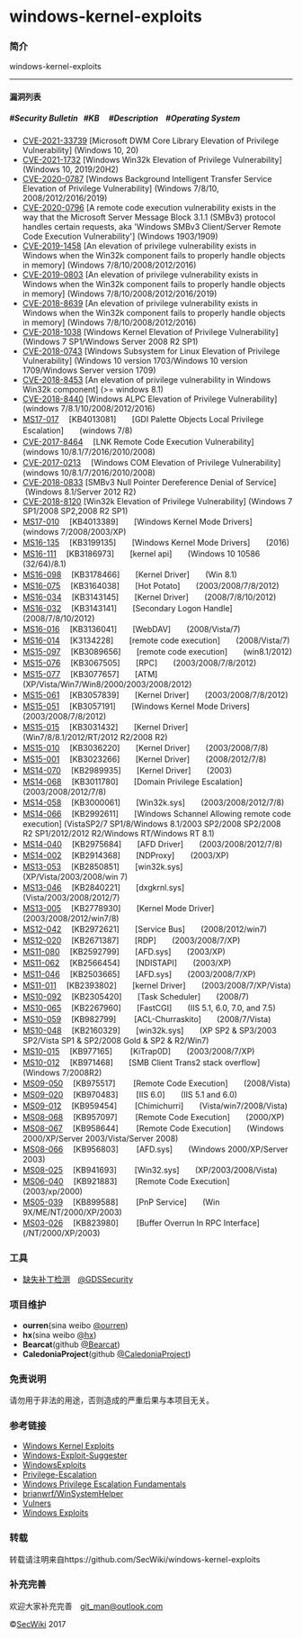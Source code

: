 # windows-kernel-exploits

### 简介

windows-kernel-exploits

***

#### 漏洞列表

##### #Security Bulletin&nbsp;&nbsp;&nbsp;#KB &nbsp;&nbsp;&nbsp;&nbsp;#Description&nbsp;&nbsp;&nbsp;&nbsp;#Operating System  

- [CVE-2021-33739](https://github.com/mavillon1/CVE-2021-33739-POC) [Microsoft DWM Core Library Elevation of Privilege Vulnerability] (Windows 10, 20)
- [CVE-2021-1732](https://github.com/KaLendsi/CVE-2021-1732-Exploit) [Windows Win32k Elevation of Privilege Vulnerability] (Windows 10, 2019/20H2)
- [CVE-2020-0787](https://github.com/cbwang505/CVE-2020-0787-EXP-ALL-WINDOWS-VERSION) [Windows Background Intelligent Transfer Service Elevation of Privilege Vulnerability] (Windows 7/8/10, 2008/2012/2016/2019)
- [CVE-2020-0796](https://github.com/danigargu/CVE-2020-0796) [A remote code execution vulnerability exists in the way that the Microsoft Server Message Block 3.1.1 (SMBv3) protocol handles certain requests, aka 'Windows SMBv3 Client/Server Remote Code Execution Vulnerability'] (Windows 1903/1909)
- [CVE-2019-1458](https://github.com/unamer/CVE-2019-1458) [An elevation of privilege vulnerability exists in Windows when the Win32k component fails to properly handle objects in memory] (Windows 7/8/10/2008/2012/2016)
- [CVE-2019-0803](https://github.com/ExpLife0011/CVE-2019-0803) [An elevation of privilege vulnerability exists in Windows when the Win32k component fails to properly handle objects in memory] (Windows 7/8/10/2008/2012/2016/2019)
- [CVE-2018-8639](https://github.com/ze0r/CVE-2018-8639-exp) [An elevation of privilege vulnerability exists in Windows when the Win32k component fails to properly handle objects in memory] (Windows 7/8/10/2008/2012/2016)
- [CVE-2018-1038](https://gist.github.com/xpn/3792ec34d712425a5c47caf5677de5fe) [Windows Kernel Elevation of Privilege Vulnerability]  (Windows 7 SP1/Windows Server 2008 R2 SP1)
- [CVE-2018-0743](https://github.com/saaramar/execve_exploit) [Windows Subsystem for Linux Elevation of Privilege Vulnerability]  (Windows 10 version 1703/Windows 10 version 1709/Windows Server version 1709)
- [CVE-2018-8453](https://github.com/ze0r/cve-2018-8453-exp) [An elevation of privilege vulnerability in Windows Win32k component]  (>= windows 8.1)
- [CVE-2018-8440](https://github.com/sourceincite/CVE-2018-8440) [Windows ALPC Elevation of Privilege Vulnerability]  (windows 7/8.1/10/2008/2012/2016)
- [MS17-017](./MS17-017) 　[KB4013081]　　[GDI Palette Objects Local Privilege Escalation]　　(windows 7/8)
- [CVE-2017-8464](./CVE-2017-8464) 　[LNK Remote Code Execution Vulnerability]　　(windows 10/8.1/7/2016/2010/2008)
- [CVE-2017-0213](./CVE-2017-0213) 　[Windows COM Elevation of Privilege Vulnerability]　　(windows 10/8.1/7/2016/2010/2008)
- [CVE-2018-0833](./CVE-2018-0833)   [SMBv3 Null Pointer Dereference Denial of Service]  (Windows 8.1/Server 2012 R2)
- [CVE-2018-8120](./CVE-2018-8120)   [Win32k Elevation of Privilege Vulnerability]  (Windows 7 SP1/2008 SP2,2008 R2 SP1)
- [MS17-010](./MS17-010) 　[KB4013389]　　[Windows Kernel Mode Drivers]　　(windows 7/2008/2003/XP)
- [MS16-135](./MS16-135) 　[KB3199135]　　[Windows Kernel Mode Drivers]　　(2016)
- [MS16-111](./MS16-111) 　[KB3186973]　　[kernel api]　　(Windows 10 10586 (32/64)/8.1)
- [MS16-098](./MS16-098) 　[KB3178466]　　[Kernel Driver]　　(Win 8.1)
- [MS16-075](./MS16-075) 　[KB3164038]　　[Hot Potato]　　(2003/2008/7/8/2012)
- [MS16-034](./MS16-034) 　[KB3143145]　　[Kernel Driver]　　(2008/7/8/10/2012)
- [MS16-032](./MS16-032) 　[KB3143141]　　[Secondary Logon Handle]　　(2008/7/8/10/2012)
- [MS16-016](./MS16-016) 　[KB3136041]　　[WebDAV]　　(2008/Vista/7)
- [MS16-014](./MS16-014) 　[K3134228]　　[remote code execution]　　(2008/Vista/7)
- [MS15-097](./MS15-097) 　[KB3089656]　　[remote code execution]　　(win8.1/2012)
- [MS15-076](./MS15-076) 　[KB3067505]　　[RPC]　　(2003/2008/7/8/2012)
- [MS15-077](./MS15-077) 　[KB3077657]　　[ATM]　　(XP/Vista/Win7/Win8/2000/2003/2008/2012)
- [MS15-061](./MS15-061) 　[KB3057839]　　[Kernel Driver]　　(2003/2008/7/8/2012)
- [MS15-051](./MS15-051) 　[KB3057191]　　[Windows Kernel Mode Drivers]　　(2003/2008/7/8/2012)
- [MS15-015](./MS15-015) 　[KB3031432]　　[Kernel Driver]　　(Win7/8/8.1/2012/RT/2012 R2/2008 R2)
- [MS15-010](./MS15-010) 　[KB3036220]　　[Kernel Driver]　　(2003/2008/7/8)
- [MS15-001](./MS15-001) 　[KB3023266]　　[Kernel Driver]　　(2008/2012/7/8)
- [MS14-070](./MS14-070) 　[KB2989935]　　[Kernel Driver]　　(2003)
- [MS14-068](./MS14-068) 　[KB3011780]　　[Domain Privilege Escalation]　　(2003/2008/2012/7/8)
- [MS14-058](./MS14-058) 　[KB3000061]　　[Win32k.sys]　　(2003/2008/2012/7/8)
- [MS14-066](./MS14-066) 　[KB2992611]　　[Windows Schannel Allowing remote code execution] (VistaSP2/7 SP1/8/Windows 8.1/2003 SP2/2008 SP2/2008 R2 SP1/2012/2012 R2/Windows RT/Windows RT 8.1)
- [MS14-040](./MS14-040) 　[KB2975684]　　[AFD Driver]　　(2003/2008/2012/7/8)
- [MS14-002](./MS14-002) 　[KB2914368]　　[NDProxy]　　(2003/XP)  
- [MS13-053](./MS13-053) 　[KB2850851]　　[win32k.sys]　　(XP/Vista/2003/2008/win 7)  
- [MS13-046](./MS13-046) 　[KB2840221]　　[dxgkrnl.sys]　　(Vista/2003/2008/2012/7)  
- [MS13-005](./MS13-005) 　[KB2778930]　　[Kernel Mode Driver]　　(2003/2008/2012/win7/8)  
- [MS12-042](./MS12-042) 　[KB2972621]　　[Service Bus]　　(2008/2012/win7)
- [MS12-020](./MS12-020) 　[KB2671387]　　[RDP]　　(2003/2008/7/XP)
- [MS11-080](./MS11-080) 　[KB2592799]　　[AFD.sys]　　(2003/XP)
- [MS11-062](./MS11-062) 　[KB2566454]　　[NDISTAPI]　　(2003/XP)
- [MS11-046](./MS11-046) 　[KB2503665]　　[AFD.sys]　　(2003/2008/7/XP)
- [MS11-011](./MS11-011) 　[KB2393802]　　[kernel Driver]　　(2003/2008/7/XP/Vista)
- [MS10-092](./MS10-092) 　[KB2305420]　　[Task Scheduler]　　(2008/7)  
- [MS10-065](./MS10-065) 　[KB2267960]　　[FastCGI]　　(IIS 5.1, 6.0, 7.0, and 7.5)  
- [MS10-059](./MS10-059) 　[KB982799]　　 [ACL-Churraskito]　　(2008/7/Vista)  
- [MS10-048](./MS10-048) 　[KB2160329]　　[win32k.sys]　　(XP SP2 & SP3/2003 SP2/Vista SP1 & SP2/2008 Gold & SP2 & R2/Win7)  
- [MS10-015](./MS10-015) 　[KB977165]　　 [KiTrap0D]　　(2003/2008/7/XP)  
- [MS10-012](./MS10-012) 　[KB971468]　　[SMB Client Trans2 stack overflow]　　(Windows 7/2008R2)  
- [MS09-050](./MS09-050) 　[KB975517]　　 [Remote Code Execution]　　(2008/Vista)  
- [MS09-020](./MS09-020) 　[KB970483]　　 [IIS 6.0]　　(IIS 5.1 and 6.0)  
- [MS09-012](./MS09-012) 　[KB959454]　　 [Chimichurri]　　(Vista/win7/2008/Vista)  
- [MS08-068](./MS08-068) 　[KB957097]　　 [Remote Code Execution]　　(2000/XP)  
- [MS08-067](./MS08-067) 　[KB958644]　　 [Remote Code Execution]　　(Windows 2000/XP/Server 2003/Vista/Server 2008)  
- [MS08-066](./MS08-066) 　[KB956803]　　 [AFD.sys]　　(Windows 2000/XP/Server 2003)  
- [MS08-025](./MS08-025) 　[KB941693]　　 [Win32.sys]　　(XP/2003/2008/Vista)  
- [MS06-040](./MS06-040) 　[KB921883]　　 [Remote Code Execution]　　(2003/xp/2000)  
- [MS05-039](./MS05-039) 　[KB899588]　　 [PnP Service]　　(Win 9X/ME/NT/2000/XP/2003)  
- [MS03-026](./MS03-026) 　[KB823980]　　 [Buffer Overrun In RPC Interface]　　(/NT/2000/XP/2003)  

### 工具
- [缺失补丁检测](./win-exp-suggester)　[@GDSSecurity](https://github.com/GDSSecurity/Windows-Exploit-Suggester)

### 项目维护

+ **ourren**(sina weibo <a href="http://weibo.com/codesec">@ourren</a>) 
+ **hx**(sina weibo <a href="http://weibo.com/Hexajon">@hx</a>)
+ **Bearcat**(github <a href="https://github.com/iBearcat">@Bearcat</a>)
+ **CaledoniaProject**(github <a href="https://github.com/CaledoniaProject">@CaledoniaProject</a>)

### 免责说明

请勿用于非法的用途，否则造成的严重后果与本项目无关。

### 参考链接

- [Windows Kernel Exploits](https://pentestlab.blog/2017/04/24/windows-kernel-exploits/)
- [Windows-Exploit-Suggester](https://github.com/GDSSecurity/Windows-Exploit-Suggester)  
- [WindowsExploits](https://github.com/abatchy17/WindowsExploits)
- [Privilege-Escalation](https://github.com/AusJock/Privilege-Escalation)  
- [Windows Privilege Escalation Fundamentals](http://fuzzysecurity.com/tutorials/16.html)  
- [brianwrf/WinSystemHelper](https://github.com/brianwrf/WinSystemHelper)  
- [Vulners](https://vulners.com/landing)  
- [Windows Exploits](https://github.com/WindowsExploits/Exploits)  

### 转载

转载请注明来自https://github.com/SecWiki/windows-kernel-exploits

### 补充完善
欢迎大家补充完善　[git_man@outlook.com](git_man@outlook.com)

&copy;<a href="https://www.sec-wiki.com" target="_blank">SecWiki</a> 2017


